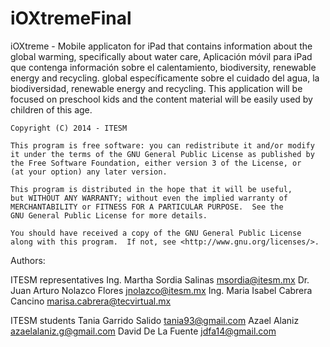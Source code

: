 iOXtremeFinal
=============

iOXtreme - Mobile applicaton for iPad that contains information about the global warming, specifically about water care, 
Aplicación móvil para iPad que contenga información sobre el calentamiento, biodiversity, renewable energy and recycling. 
global específicamente sobre el cuidado del agua, la biodiversidad, renewable energy and recycling. This application will 
be focused on preschool kids and the content material will be easily used by children of this age.

	Copyright (C) 2014 - ITESM

	This program is free software: you can redistribute it and/or modify
	it under the terms of the GNU General Public License as published by
	the Free Software Foundation, either version 3 of the License, or
	(at your option) any later version.

	This program is distributed in the hope that it will be useful,
	but WITHOUT ANY WARRANTY; without even the implied warranty of
	MERCHANTABILITY or FITNESS FOR A PARTICULAR PURPOSE.  See the
	GNU General Public License for more details.

	You should have received a copy of the GNU General Public License
	along with this program.  If not, see <http://www.gnu.org/licenses/>.


Authors:
  
  ITESM representatives
	  Ing. Martha Sordia Salinas <msordia@itesm.mx>
    Dr. Juan Arturo Nolazco Flores <jnolazco@itesm.mx>
    Ing. Maria Isabel Cabrera Cancino <marisa.cabrera@tecvirtual.mx>


  ITESM students
	  Tania Garrido Salido <tania93@gmail.com>
	  Azael Alaniz <azaelalaniz.g@gmail.com>
	  David De La Fuente <jdfa14@gmail.com>
